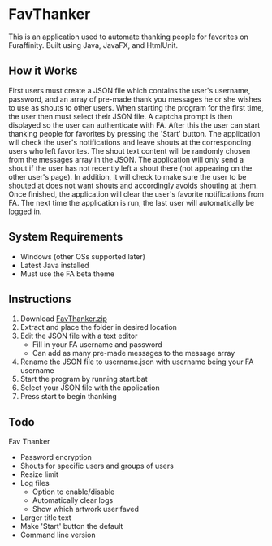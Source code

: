 # FavThanker

This is an application used to automate thanking people for favorites on Furaffinity. Built using Java, JavaFX, and HtmlUnit.

## How it Works

First users must create a JSON file which contains the user's username, password, and an array of pre-made thank you messages he or she wishes to use as shouts to other users. When starting the program for the first time, the user then must select their JSON file. A captcha prompt is then displayed so the user can authenticate with FA. After this the user can start thanking people for favorites by pressing the 'Start' button. The application will check the user's notifications and leave shouts at the corresponding users who left favorites. The shout text content will be randomly chosen from the messages array in the JSON. The application will only send a shout if the user has not recently left a shout there (not appearing on the other user's page). In addition, it will check to make sure the user to be shouted at does not want shouts and accordingly avoids shouting at them. Once finished, the application will clear the user's favorite notifications from FA. The next time the application is run, the last user will automatically be logged in.

## System Requirements

- Windows (other OSs supported later)
- Latest Java installed
- Must use the FA beta theme

## Instructions

1. Download [FavThanker.zip](https://github.com/Seledrex/FavThanker/raw/master/FavThanker.zip)
2. Extract and place the folder in desired location
3. Edit the JSON file with a text editor
    - Fill in your FA username and password
    - Can add as many pre-made messages to the message array
4. Rename the JSON file to username.json with username being your FA username
5. Start the program by running start.bat
6. Select your JSON file with the application
7. Press start to begin thanking

## Todo

Fav Thanker
- Password encryption
- Shouts for specific users and groups of users
- Resize limit
- Log files
  - Option to enable/disable
  - Automatically clear logs
  - Show which artwork user faved
- Larger title text
- Make 'Start' button the default
- Command line version
    
   

